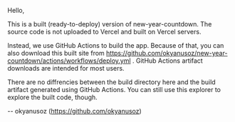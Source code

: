 Hello,

This is a built (ready-to-deploy) version of new-year-countdown. The source code is not uploaded to Vercel and built on Vercel servers.

Instead, we use GitHub Actions to build the app. Because of that, you can also download this built site from https://github.com/okyanusoz/new-year-countdown/actions/workflows/deploy.yml . GitHub Actions artifact downloads are intended for most users.

There are no diffrencies between the build directory here and the build artifact generated using GitHub Actions. You can still use this explorer to explore the built code, though.

 -- okyanusoz (https://github.com/okyanusoz)
